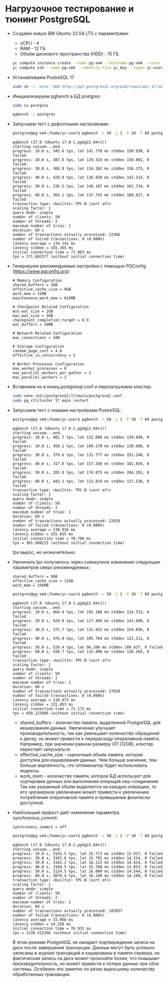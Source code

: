 #  Нагрузочное тестирование и тюнинг PostgreSQL
- Создаём новую ВМ Ubuntu 22.04 LTS с параметрами:
	- vCPU - 4
	- RAM - 12 ГБ
	- Объём дискового пространства (HDD) - 15 ГБ 
	```sh
	yc compute instance create --name pg-vm4 --hostname pg-vm4 --cores 4 --memory 12 --create-boot-disk size=15G,type=network-hdd,image-folder-id=standard-images,image-family=ubuntu-2204-lts --network-interface subnet-name=otus-subnet,nat-ip-version=ipv4 --ssh-key yc_key.pub
	yc compute ssh --name pg-vm4 --identity-file yc_key --login yc-user
	```
- Устанавливаем  PostreSQL 17
	```sh
	sudo sh -c 'echo "deb http://apt.postgresql.org/pub/repos/apt $(lsb_release -cs)-pgdg main" > /etc/apt/sources.list.d/pgdg.list' && curl -fsSL https://www.postgresql.org/media/keys/ACCC4CF8.asc | sudo gpg --dearmor -o /etc/apt/trusted.gpg.d/postgresql.gpg && sudo apt update && sudo apt upgrade -y && sudo apt -y install postgresql-17
	```
- Инициализируем pgbench в БД postgres:
	```sh
	sudo su postgres
	```
	```sh
	pgbench -i postgres
	```

- Запускаем тест с дефолтными настройками:
	```sh
	postgres@pg-vm4:/home/yc-user$ pgbench -c 50 -j 2 -P 10 -T 60 postgres
	```
	```
	pgbench (17.0 (Ubuntu 17.0-1.pgdg22.04+1))
	starting vacuum...end.
	progress: 10.0 s, 345.6 tps, lat 141.770 ms stddev 150.930, 0 failed
	progress: 20.0 s, 387.6 tps, lat 129.324 ms stddev 158.081, 0 failed
	progress: 30.0 s, 368.9 tps, lat 134.262 ms stddev 156.375, 0 failed
	progress: 40.0 s, 428.9 tps, lat 116.926 ms stddev 142.314, 0 failed
	progress: 50.0 s, 336.5 tps, lat 148.107 ms stddev 161.734, 0 failed
	progress: 60.0 s, 364.1 tps, lat 137.743 ms stddev 160.827, 0 failed
	transaction type: <builtin: TPC-B (sort of)>
	scaling factor: 1
	query mode: simple
	number of clients: 50
	number of threads: 2
	maximum number of tries: 1
	duration: 60 s
	number of transactions actually processed: 22366
	number of failed transactions: 0 (0.000%)
	latency average = 134.141 ms
	latency stddev = 155.365 ms
	initial connection time = 71.063 ms
	tps = 371.892577 (without initial connection time)
	```

- Генерируем рекомендуемые настройки с помощью PGCоnfig (https://www.pgconfig.org):
	```
	# Memory Configuration
	shared_buffers = 3GB
	effective_cache_size = 9GB
	work_mem = 31MB
	maintenance_work_mem = 614MB

	# Checkpoint Related Configuration
	min_wal_size = 2GB
	max_wal_size = 3GB
	checkpoint_completion_target = 0.9
	wal_buffers = 16MB

	# Network Related Configuration
	max_connections = 100

	# Storage Configuration
	random_page_cost = 4.0
	effective_io_concurrency = 2

	# Worker Processes Configuration
	max_worker_processes = 8
	max_parallel_workers_per_gather = 2
	max_parallel_workers = 2
	```
- Вставляем их в конец postgresql.conf и перезагружаем кластер:
	```sh
	sudo nano /etc/postgresql/17/main/postgresql.conf
	sudo pg_ctlcluster 17 main restart
	```
	
- Запускаем тест с новыми настройками PostreSQL:
	```sh
	postgres@pg-vm4:/home/yc-user$ pgbench -c 50 -j 2 -P 10 -T 60 postgres
	```
	```
	pgbench (17.0 (Ubuntu 17.0-1.pgdg22.04+1))
	starting vacuum...end.
	progress: 10.0 s, 401.7 tps, lat 122.088 ms stddev 139.049, 0 failed
	progress: 20.0 s, 458.1 tps, lat 109.270 ms stddev 130.680, 0 failed
	progress: 30.0 s, 379.6 tps, lat 131.777 ms stddev 151.246, 0 failed
	progress: 40.0 s, 317.6 tps, lat 157.340 ms stddev 181.850, 0 failed
	progress: 50.0 s, 285.9 tps, lat 174.075 ms stddev 204.201, 0 failed
	progress: 60.0 s, 443.1 tps, lat 113.819 ms stddev 127.536, 0 failed
	transaction type: <builtin: TPC-B (sort of)>
	scaling factor: 1
	query mode: simple
	number of clients: 50
	number of threads: 2
	maximum number of tries: 1
	duration: 60 s
	number of transactions actually processed: 22910
	number of failed transactions: 0 (0.000%)
	latency average = 130.934 ms
	latency stddev = 155.035 ms
	initial connection time = 70.706 ms
	tps = 381.560225 (without initial connection time)
	```
	tps вырос, но незначительно.
	
- Увеличить tps получилось через совокупное изменение следующих параметров сверх рекомендуемых:
	```
	shared_buffers = 9GB
	effective_cache_size = 12GB
	work_mem = 256MB
	```

	```sh
	postgres@pg-vm4:/home/yc-user$ pgbench -c 50 -j 2 -P 10 -T 60 postgres
	```
	```
	pgbench (17.0 (Ubuntu 17.0-1.pgdg22.04+1))
	starting vacuum...end.
	progress: 10.0 s, 464.4 tps, lat 105.108 ms stddev 124.531, 0 failed
	progress: 20.0 s, 429.0 tps, lat 117.494 ms stddev 141.606, 0 failed
	progress: 30.0 s, 375.7 tps, lat 131.915 ms stddev 154.856, 0 failed
	progress: 40.0 s, 476.8 tps, lat 105.764 ms stddev 121.111, 0 failed
	progress: 50.0 s, 520.4 tps, lat 96.200 ms stddev 109.437, 0 failed
	progress: 60.0 s, 430.7 tps, lat 115.896 ms stddev 136.264, 0 failed
	transaction type: <builtin: TPC-B (sort of)>
	scaling factor: 1
	query mode: simple
	number of clients: 50
	number of threads: 2
	maximum number of tries: 1
	duration: 60 s
	number of transactions actually processed: 27020
	number of failed transactions: 0 (0.000%)
	latency average = 110.973 ms
	latency stddev = 131.053 ms
	initial connection time = 71.172 ms
	tps = 450.223966 (without initial connection time)
	```
	
	- shared_buffers - количество памяти, выделенной PostgreSQL для кеширования данных. Увеличение улучшает производительность, так как уменьшает количество обращений к диску, но может привести к перерасходу оперативной памяти. Например, при значении равном размеру ОП (12GB), кластер перестаёт запускаться.
	- effective_cache_size -  оценочный объем памяти, которая доступна для кэширования данных. Чем больше значение, тем больше вероятность, что оптимизатор будет использовать индексы.
	- work_mem - количество памяти, которое БД использует для сортировки данных или выполнения операций хеш-соединения. Так как указанный объём выделяется на каждую операцию, то его чрезмерное увеличение может привести к увеличению потребления оперативной памяти и превышения физически доступной.
	
- Наибольший прирост даёт изменение параметра synchronous_commit:
	```
	synchronous_commit = off
	```
	```sh
	postgres@pg-vm4:/home/yc-user$ pgbench -c 50 -j 2 -P 10 -T 60 postgres
	```
	```
	pgbench (17.0 (Ubuntu 17.0-1.pgdg22.04+1))
	starting vacuum...end.
	progress: 10.0 s, 3141.5 tps, lat 15.773 ms stddev 13.917, 0 failed
	progress: 20.0 s, 3165.6 tps, lat 15.792 ms stddev 14.514, 0 failed
	progress: 30.0 s, 3101.2 tps, lat 16.122 ms stddev 14.414, 0 failed
	progress: 40.0 s, 3168.5 tps, lat 15.768 ms stddev 13.853, 0 failed
	progress: 50.0 s, 3124.5 tps, lat 16.000 ms stddev 14.544, 0 failed
	progress: 60.0 s, 3079.4 tps, lat 16.240 ms stddev 14.160, 0 failed
	transaction type: <builtin: TPC-B (sort of)>
	scaling factor: 1
	query mode: simple
	number of clients: 50
	number of threads: 2
	maximum number of tries: 1
	duration: 60 s
	number of transactions actually processed: 187857
	number of failed transactions: 0 (0.000%)
	latency average = 15.958 ms
	latency stddev = 14.258 ms
	initial connection time = 76.932 ms
	tps = 3130.522266 (without initial connection time)
	```
	В этом режиме PostgreSQL не ожидает подтверждения записи на диск после завершения транзакции. Данные могут быть успешно записаны в журнал транзакций и кэшированы в памяти сервера, но фактическая запись на диск может произойти позже, что повышает производительность, но может привести к потере данных при сбое системы. Особенно это заметно по резко выросшему количеству обработанных транзакции.
